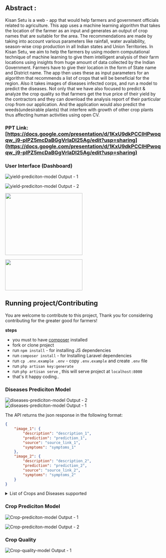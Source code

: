 
## Abstract :
<p>Kisan Setu is a web - app that would help farmers and government officials related to agriculture. This app uses a machine learning algorithm that takes the location of the farmer as an input and generates an output of crop names that are suitable for the area. The recommendations are made by taking into account various parameters like rainfall, water availability, season-wise crop production in all Indian states and Union Territories.
In Kisan Setu, we aim to help the farmers by using modern computational technique of machine learning to give them intelligent analysis of their farm locations using insights from huge amount of data collected by the Indian Government. Farmers have to give their location in the form of State name and District name. The app then uses these as input parameters for an algorithm that recommends a list of crops that will be beneficial for the region. Also it takes images of diseases infected corps, and run a model to predict the diseases.
Not only that we have also focused to predict & analyze the crop quality so that farmers get the true price of their yield by the contractors and they can download the analysis report of their particular crop from our application. And the application would also predict the weeds(undesirable plants) that interfere with growth of other crop plants thus affecting human activities using open CV.</p>

### PPT Link: [https://docs.google.com/presentation/d/1KxU9dkPCCIHPwoqqw_j9-pIPZ5mcDaBGgVrIaDl25Ag/edit?usp=sharing](https://docs.google.com/presentation/d/1KxU9dkPCCIHPwoqqw_j9-pIPZ5mcDaBGgVrIaDl25Ag/edit?usp=sharing)

### User Interface (Dashboard)
![yield-prediciton-model Output - 1](https://res.cloudinary.com/devdemo/image/upload/v1666475315/VCET%20Hack/1_ienk8y.jpg)

![yield-prediciton-model Output - 2](https://res.cloudinary.com/devdemo/image/upload/v1666475309/VCET%20Hack/2_ytrlwc.jpg)

<img width='250' height='200'  src="https://camo.githubusercontent.com/5ceadc94fd40688144b193fd8ece2b805d79ca9b/68747470733a2f2f6c61726176656c2e636f6d2f6173736574732f696d672f636f6d706f6e656e74732f6c6f676f2d6c61726176656c2e737667">
</p>
<p>
<img width='250' height='100' src="http://scikit-learn.org/stable/_static/scikit-learn-logo-small.png">
</p>

## Running project/Contributing
You are welcome to contribute to this project,
Thank you for considering contributing for the greater good for farmers! 

**steps**
- you must to have [composer](composer.io) installed
- fork or clone project
- run `npm install` - for installing JS dependencies
- run `composer install` - for Installing Laravel dependencies
- run `cp .env.example .env` - copy `.env.example` and create `.env` file
- run `php artisan key:generate`
- run `php artisan serve` , this will serve project at `localhost:8000`
- that's it happy coding..

### Diseases Prediciton Model
![diseases-prediciton-model Output - 2](https://res.cloudinary.com/devdemo/image/upload/v1666475309/VCET%20Hack/6_vubbc3.jpg)
![diseases-prediciton-model Output - 1](https://res.cloudinary.com/devdemo/image/upload/v1666475308/VCET%20Hack/7_uw6ggb.jpg)

The API returns the json response in the following format:

```json
{
    "image_1": {
        "description": "description_1",
        "prediction": "prediction_1",
        "source": "source_link_1",
        "symptoms": "symptoms_1"
    },
    "image_2": {
        "description": "description_2",
        "prediction": "prediction_2",
        "source": "source_link_2",
        "symptoms": "symptoms_2"
    }
}
```

</details>

<details>
<summary>List of Crops and Diseases supported</summary>

- Apple
  - Apple Scab
  - Black Rot
  - Cedar Rust
  - Healthy
- Blueberry
  - Healthy
- Cherry
  - Powdery Mildew
  - Healthy
- Corn (Maize)
  - Grey Leaf Spot
  - Common Rust of Maize
  - Northern Leaf Blight
  - Healthy
- Grape
  - Black Rot
  - Black Measles (Esca)
  - Leaf Blight (Isariopsis Leaf Spot)
  - healthy
- Orange
  - Huanglongbing (Citrus Greening)
- Peach
  - Bacterial spot
  - healthy
- Bell Pepper
  - Bacterial Spot
  - Healthy
- Potato
  - Early Blight
  - Late Blight
  - Healthy
- Raspberry
  - Healthy
- Rice
  - Brown Spot
  - Hispa
  - Leaf Blast
  - Healthy
- Soybean
  - Healthy
- Squash
  - Powdery Mildew
- Strawberry
  - Leaf Scorch
  - Healthy
- Tomato
  - Bacterial Spot
  - Early Blight
  - Late Blight
  - Leaf Mold
  - Septoria Leaf Spot
  - Spider Mites (Two-spotted Spider Mite)
  - Target Spot
  - Yellow Leaf Curl Virus
  - Mosaic Virus
  - Healthy

</details>

### Crop Prediciton Model
![Crop-prediciton-model Output - 1](https://res.cloudinary.com/devdemo/image/upload/v1666475307/VCET%20Hack/3_hasgfn.jpg)

![Crop-prediciton-model Output - 2](https://res.cloudinary.com/devdemo/image/upload/v1666475312/VCET%20Hack/5_g6vw88.jpg)

### Crop Quality
![Crop-quality-model Output - 1](https://res.cloudinary.com/devdemo/image/upload/v1666475309/VCET%20Hack/8_bwa2ek.jpg)

